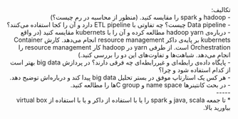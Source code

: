 <div dir='rtl'> <hr2>
  تکالیف:</hr2> <br>
- hadoop و spark را مقایسه کنید. (منظور از محاسبه در رم چیست؟) <br>
- Data pipeline چیست؟ چه تفاوتی با ETL pipeline دارد و آن را کجا استفاده می‌کنند؟ <br>
- درباره‌ی hadoop yarn مطالعه کرده و آن را با kubernets مقایسه کنید (در واقع kubernets بر پایه‌ی داکر resource management انجام می‌دهد. کارش Container Orchestration
  است. از طرفی yarn در hadoop کار resource management را انجام می‌دهد. شباهت‌ها و تفاوت‌های این دو را بررسی کنید.) <br>
  - پایگاه داده‌ی رابطه‌ای و غیررابطه‌ای چه فرقی دارند؟ در پردازش big data بهتر است از کدام استفاده شود و چرا؟ <br>
 - هر کس یک استارتاپ موفق در بستر تحلیل big data پیدا کند و درباره‌اش توضیح دهد. <br>
- در بحث کانتینرها name space و C groupها را مطالعه کنید. <br>
  ----- <br>
  * تا جمعه java, scala و spark را یا با استفاده از داکر و یا  با استفاده از virtual box بیاورید بالا.
  </div>
